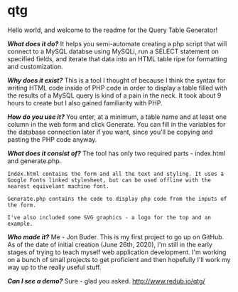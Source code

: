 # qtg

Hello world, and welcome to the readme for the Query Table Generator!


***What does it do?***
	It helps you semi-automate creating a php script that will connect to a MySQL databse using MySQLi, run a SELECT statement on specified fields, and iterate that data into an HTML table ripe for formatting and customization.

***Why does it exist?***
	This is a tool I thought of because I think the syntax for writing HTML code inside of PHP code in order to display a table filled with the results of a MySQL query is kind of a pain in the neck. 
	It took about 9 hours to create but I also gained familiarity with PHP.

***How do you use it?***
	You enter, at a minimum, a table name and at least one column in the web form and click Generate. You can fill in the variables for the database connection later if you want, since you'll be copying and pasting the PHP code anyway.

***What does it consist of?***
	The tool has only two required parts - index.html and generate.php.

	Index.html contains the form and all the text and styling. It uses a Google Fonts linked stylesheet, but can be used offline with the nearest equivelant machine font.

	Generate.php contains the code to display php code from the inputs of the form.

	I've also included some SVG graphics - a logo for the top and an example.

***Who made it?***
	Me - Jon Buder. This is my first project to go up on GitHub. As of the date of initial creation (June 26th, 2020), I'm still in the early stages of trying to teach myself web application development. I'm working on a bunch of small projects to get proficient and then hopefully I'll work my way up to the really useful stuff.

***Can I see a demo?***
	Sure - glad you asked. http://www.redub.io/qtg/
